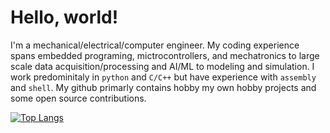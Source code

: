 # Hello, world!

I'm a mechanical/electrical/computer engineer. My coding experience spans embedded programing, mictrocontrollers, and mechatronics to large scale data acquisition/processing and AI/ML to modeling and simulation. I work predominitaly in `python` and `C/C++` but have experience with `assembly` and `shell`. My github primarly contains hobby my own hobby projects and some open source contributions. 

[![Top Langs](https://github-readme-stats-git-masterrstaa-rickstaa.vercel.app/api/top-langs/?username=soxand16&theme=tokyonight)](https://github.com/anuraghazra/github-readme-stats)

<!--
**soxand16/soxand16** is a ✨ _special_ ✨ repository because its `README.md` (this file) appears on your GitHub profile.

Here are some ideas to get you started:

- 🔭 I’m currently working on ...
- 🌱 I’m currently learning ...
- 👯 I’m looking to collaborate on ...
- 🤔 I’m looking for help with ...
- 💬 Ask me about ...
- 📫 How to reach me: ...
- 😄 Pronouns: ...
- ⚡ Fun fact: ...
-->
